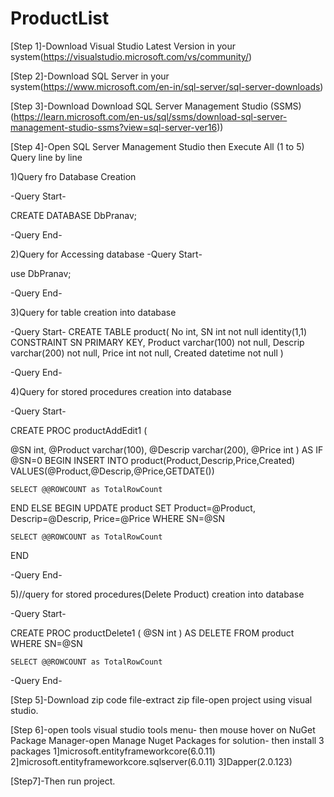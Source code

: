 # ProductList
[Step 1]-Download Visual Studio Latest Version in your system(https://visualstudio.microsoft.com/vs/community/)

[Step 2]-Download SQL Server in your system(https://www.microsoft.com/en-in/sql-server/sql-server-downloads)

[Step 3]-Download Download SQL Server Management Studio (SSMS)(https://learn.microsoft.com/en-us/sql/ssms/download-sql-server-management-studio-ssms?view=sql-server-ver16))

[Step 4]-Open SQL Server Management Studio then
Execute All (1 to 5) Query line by line

1)Query fro Database Creation 

-Query Start-

CREATE DATABASE DbPranav; 

-Query End-

2)Query for Accessing database
-Query Start-

use DbPranav;

-Query End-

3)Query for table creation into database

-Query Start-
CREATE TABLE product(
No int,
SN int not null identity(1,1) CONSTRAINT SN PRIMARY KEY,
Product varchar(100) not null,
Descrip varchar(200) not null,
Price int not null,
Created datetime not null
)

-Query End- 

4)Query for stored procedures creation into database

-Query Start-

CREATE PROC productAddEdit1
(

@SN int,
@Product varchar(100),
@Descrip varchar(200),
@Price int
)
AS
IF @SN=0
BEGIN
	INSERT INTO product(Product,Descrip,Price,Created)
	VALUES(@Product,@Descrip,@Price,GETDATE())

	SELECT @@ROWCOUNT as TotalRowCount
END
ELSE
BEGIN
	UPDATE product SET
	Product=@Product,
	Descrip=@Descrip,
	Price=@Price
	WHERE SN=@SN

	SELECT @@ROWCOUNT as TotalRowCount
END

-Query End-

5)//query for stored procedures(Delete Product) creation into database

-Query Start-

CREATE PROC productDelete1
(
@SN int
)
AS
	DELETE FROM product WHERE SN=@SN

	SELECT @@ROWCOUNT as TotalRowCount

-Query End-

[Step 5]-Download zip code file-extract zip file-open project using visual studio.

[Step 6]-open tools visual studio tools menu- then mouse hover on NuGet Package Manager-open Manage Nuget Packages for solution-
then install 3 packages 1]microsoft.entityframeworkcore(6.0.11)
2]microsoft.entityframeworkcore.sqlserver(6.0.11)
3]Dapper(2.0.123)

[Step7]-Then run project.
 
